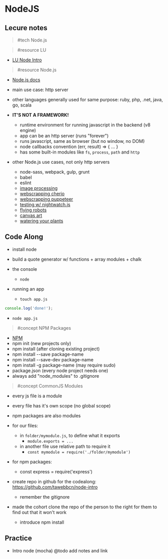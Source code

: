 # NodeJS

## Lecure notes

> #tech Node.js

> #resource LU
- [LU Node Intro](http://learn.ironhack.com/#/learning_unit/3985)

> #resource Node.js
- [Node.js docs](https://nodejs.org/dist/latest-v10.x/docs/api/)

- main use case: http server
- other languages generally used for same purpose: ruby, php, .net, java, go, scala

- **IT'S NOT A FRAMEWORK!**
  - runtime environment for running javascript in the backend (v8 engine)
  - app can be an http server (runs "forever")
  - runs javascript, same as browser (but no window, no DOM)
  - node callbacks convention (err, result) => { ... }
  - has some built-in modules like `fs`, `process`, `path` and `http`

- other Node.js use cases, not only http servers
  - node-sass, webpack, gulp, grunt
  - babel
  - eslint
  - [image processing](https://www.youtube.com/watch?v=iW6eWvxpfvc)
  - [webscrapping cherio](https://www.youtube.com/watch?v=eUYMiztBEdY)
  - [webscrapping puppeteer](https://github.com/GoogleChrome/puppeteer)
  - [testing w/ nightwatch.js](https://www.youtube.com/watch?v=zzofkNaoPYE)
  - [flying robots](http://www.nodecopter.com/)
  - [canvas art](https://mattdesl.svbtle.com/generative-art-with-nodejs-and-canvas)
  - [watering your plants](https://www.instructables.com/id/IoT-NFT-Aquaponic-System-Controler-with-WebApp-Int/)

## Code Along

- install node
- build a quote generator w/ functions + array modules + chalk

- the console
  - `node`

- running an app
  - `touch app.js`
```javascript
console.log('done!');
```
  - `node app.js`

> #concept NPM Packages

- [NPM](http://npmjs.org)
- npm init (new projects only)
- npm install (after cloning existing project)
- npm install --save package-name
- npm install --save-dev package-name
- npm install -g package-name (may require sudo)
- package.json (every node project needs one)
- always add "node_modules" to .gitignore

> #concept CommonJS Modules

- every js file is a module
- every file has it's own scope (no global scope)
- npm packages are also modules
- for our files:
  - in `folder/mymodule.js`, to define what it exports
    - `module.exports = ...`
  - in another file use relative path to require it
    - `const mymodule = require('./folder/mymodule')`
- for npm packages:
  - const express = require('express')

- create repo in github for the codealong: https://github.com/tawebbcn/node-intro
  - remember the gitignore
- made the cohort clone the repo of the person to the right for them to find out that it won't work
  - introduce npm install


## Practice

- Intro node (mocha) @todo add notes and link